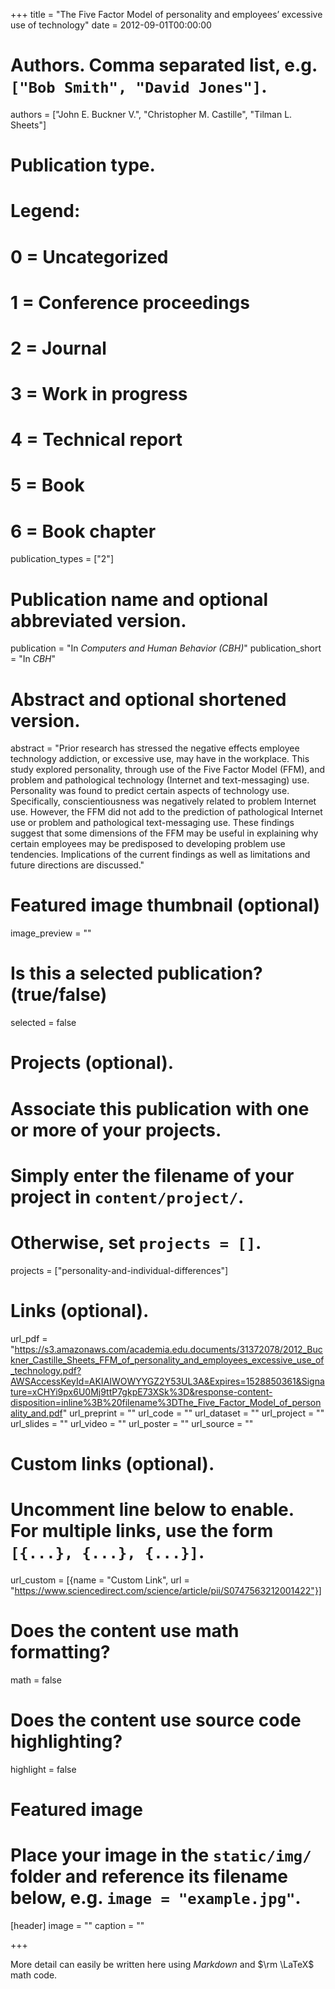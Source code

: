 +++
title = "The Five Factor Model of personality and employees’ excessive use of technology"
date = 2012-09-01T00:00:00
 
# Authors. Comma separated list, e.g. `["Bob Smith", "David Jones"]`.
authors = ["John E. Buckner V.", "Christopher M. Castille", "Tilman L. Sheets"]

# Publication type.
# Legend:
# 0 = Uncategorized
# 1 = Conference proceedings
# 2 = Journal
# 3 = Work in progress
# 4 = Technical report
# 5 = Book
# 6 = Book chapter
publication_types = ["2"]

# Publication name and optional abbreviated version.
publication = "In *Computers and Human Behavior (CBH)*"
publication_short = "In *CBH*"

# Abstract and optional shortened version.
abstract = "Prior research has stressed the negative effects employee technology addiction, or excessive use, may have in the workplace. This study explored personality, through use of the Five Factor Model (FFM), and problem and pathological technology (Internet and text-messaging) use. Personality was found to predict certain aspects of technology use. Specifically, conscientiousness was negatively related to problem Internet use. However, the FFM did not add to the prediction of pathological Internet use or problem and pathological text-messaging use. These findings suggest that some dimensions of the FFM may be useful in explaining why certain employees may be predisposed to developing problem use tendencies. Implications of the current findings as well as limitations and future directions are discussed."

# Featured image thumbnail (optional)
image_preview = ""

# Is this a selected publication? (true/false)
selected = false

# Projects (optional).
#   Associate this publication with one or more of your projects.
#   Simply enter the filename of your project in `content/project/`.
#   Otherwise, set `projects = []`.
projects = ["personality-and-individual-differences"]

# Links (optional).
url_pdf = "https://s3.amazonaws.com/academia.edu.documents/31372078/2012_Buckner_Castille_Sheets_FFM_of_personality_and_employees_excessive_use_of_technology.pdf?AWSAccessKeyId=AKIAIWOWYYGZ2Y53UL3A&Expires=1528850361&Signature=xCHYi9px6U0Mj9ttP7gkpE73XSk%3D&response-content-disposition=inline%3B%20filename%3DThe_Five_Factor_Model_of_personality_and.pdf"
url_preprint = ""
url_code = ""
url_dataset = ""
url_project = ""
url_slides = ""
url_video = ""
url_poster = ""
url_source = ""

# Custom links (optional).
#   Uncomment line below to enable. For multiple links, use the form `[{...}, {...}, {...}]`.
url_custom = [{name = "Custom Link", url = "https://www.sciencedirect.com/science/article/pii/S0747563212001422"}]

# Does the content use math formatting?
math = false

# Does the content use source code highlighting?
highlight = false

# Featured image
# Place your image in the `static/img/` folder and reference its filename below, e.g. `image = "example.jpg"`.
[header]
image = ""
caption = ""

+++

More detail can easily be written here using *Markdown* and $\rm \LaTeX$ math code.
